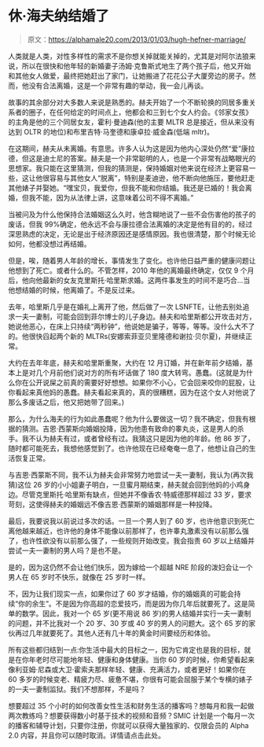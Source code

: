 # 休·海夫纳结婚了

> 原文：<https://alphamale20.com/2013/01/03/hugh-hefner-marriage/>

人类就是人类，对性多样性的需求不是你想关掉就能关掉的，尤其是对阿尔法狼来说，所以在很快和他年轻的新婚妻子汤姆·克鲁斯式地生了两个孩子后，他又开始和其他女人做爱，最终把她赶出了家门，让她搬进了花花公子大厦旁边的房子。然而，他没有合法离婚，这是一个非常有趣的举动，我一会儿再谈。

故事的其余部分对大多数人来说是熟悉的。赫夫开始了一个不断轮换的同居多重关系者的圈子，在任何给定的时间点上，他都会和三到七个女人约会。《邻家女孩》的主角是他的三个同居女友，霍利·曼迪森(他的主要 MLTR 总是接近，但从来没有达到 OLTR 的地位)和布里吉特·马奎德和康卓拉·威金森(低端 mltr)。

在这期间，赫夫从未离婚。有意思。许多人认为这是因为他内心深处仍然“爱”康拉德，但这是迪士尼的答案。赫夫是一个非常聪明的人，也是一个非常有战略眼光的思想家。我只能在这里猜测，但我的猜测是，保持婚姻对他来说在经济上更容易一些，这让他很容易与其他女人“脱离”，特别是麦迪逊，他不断向他施压，要他赶走其他婊子并娶她。“嘿宝贝，我爱你，但我不能和你结婚。我还是已婚的！我会离婚，但我不能，因为从法律上讲，这意味着公司不得不离婚。”

当被问及为什么他保持合法婚姻这么久时，他含糊地说了一些不会伤害他的孩子的废话，但我 99%确定，他永远不会与康拉德合法离婚的决定是他有目的的，经过深思熟虑的决定，无论是出于经济原因还是感情原因。我也很清楚，那个时候无论如何，他都没想过再结婚。

但是，唉，随着男人年龄的增长，事情发生了变化。也许他日益严重的健康问题让他想到了死亡。或者什么的。不管怎样，2010 年他的离婚最终确定，仅仅 9 个月后，他向他最新的女友克里斯托·哈里斯求婚。这两件事发生的时间不是巧合...当他想结婚的时候，他离婚了。不是反过来。

去年，哈里斯几乎是在婚礼上离开了他，然后做了一次 LSNFTE，让他去别处追求一夫一妻制，可能会回到菲尔博士的儿子身边。赫夫和哈里斯都公开攻击对方，她说他恶心，在床上只持续“两秒钟”，他说她是骗子，等等，等等。没什么大不了的。他很快舀起两个新的 MLTRs(安娜索菲亚贝里隆德和谢拉·贝尔夏)，并继续正常。

大约在去年年底，赫夫和哈里斯重聚，大约在 12 月订婚，并在新年前夕结婚，基本上是对几个月前他们说对方的所有坏话做了 180 度大转弯。愚蠢。(这就是为什么你在公开说屎之前真的需要好好想想。如果你不小心，它会回来咬你的屁股，让你看起来真他妈的愚蠢。赫夫看起来真的，真的很糟糕，因为在这个女人对他说了那么多废话之后，他又把她带了回来。)

那么，为什么海夫的行为如此愚蠢呢？他为什么要做这一切？我不确定，但我有根据的猜测。吉恩·西蒙斯向婚姻投降，因为他患有致命的睾丸炎，这是男人的杀手。我不认为赫夫有过，或者曾经有过。我猜这只是因为他的年龄。他 86 岁了，随时都可能死去，我想他感觉到了。也许他现在已经奄奄一息了，他想让自己的生活恢复正常。

与吉恩·西蒙斯不同，我不认为赫夫会非常努力地尝试一夫一妻制，我认为(再次我猜)这位 26 岁的小小姐妻子明白，一旦蜜月期结束，赫夫就会回到他妈的小鸡身边。尽管克里斯托·哈里斯有缺点，但她并不像香农·特威德那样超过 33 岁，要求苛刻，这使得赫夫的婚姻远不像吉恩·西蒙斯的婚姻那样是一种投降。

最后，我要说我以前说过多次的话。一旦一个男人到了 60 岁，也许他意识到死亡离他越来越近，也许他的身体不能像以前那样了，也许睾丸激素没有以前那么强了，也许性欲没有以前那么强了，一些规则开始改变。我会指责 60 岁以上结婚并尝试一夫一妻制的男人吗？是也不是。

是的，因为这仍然不会让他们快乐，因为嫁给一个超越 NRE 阶段的泼妇会让一个男人在 65 岁时不快乐，就像在 25 岁时一样。

不，因为让我们现实一点，如果你过了 60 岁才结婚，你的婚姻真的可能会持续“你的余生”。不是因为你高超的恋爱技巧，而是因为你几年后就要死了。这是简单的数学。因此，我对一个 65 岁(更不用说 86 岁)的男人结婚并实行一夫一妻制的问题，并不比我对一个 20 岁、30 岁或 40 岁的男人的问题大。这个 65 岁的家伙再过几年就要死了。其他人还有几十年的黄金时间要经历和体验。

所有这些都归结到一点:你生活中最大的目标之一，因为它肯定也是我的目标，就是在你年老时尽可能地年轻、健康和身体健康。当你 60 岁的时候，你希望看起来像利亚姆·尼森或大卫·霍索夫那样年轻、健康、充满活力，或者更好！如果你在 60 多岁的时候变老、精疲力尽、疲惫不堪，你很有可能会屈服于某个专横的婊子的一夫一妻制监狱。我们不想那样，不是吗？

想要超过 35 个小时的如何改善女性生活和财务生活的播客吗？想每月和我一起做两次教练吗？想要获得数小时基于技术的视频和音频？SMIC 计划是一个每月一次的播客和辅导计划，只要你注册，你就可以获得大量独家的、仅限会员的 Alpha 2.0 内容，并且你可以随时取消。详情请点击此处。